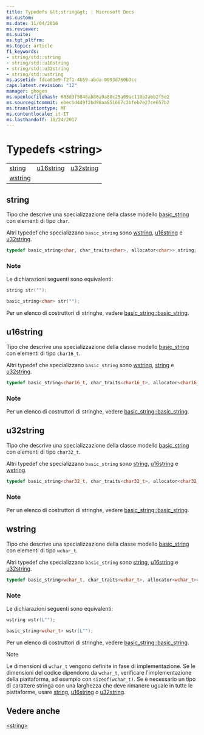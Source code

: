 ```yaml
---
title: Typedefs &lt;string&gt; | Microsoft Docs
ms.custom: 
ms.date: 11/04/2016
ms.reviewer: 
ms.suite: 
ms.tgt_pltfrm: 
ms.topic: article
f1_keywords:
- string/std::string
- string/std::u16string
- string/std::u32string
- string/std::wstring
ms.assetid: fdca01e9-f2f1-4b59-abda-0093d760b3cc
caps.latest.revision: "12"
manager: ghogen
ms.openlocfilehash: 683d3f5848ab86a9a80c25a09ac110b2abb2f5e2
ms.sourcegitcommit: ebec1d449f2bd98aa851667c2bfeb7e27ce657b2
ms.translationtype: MT
ms.contentlocale: it-IT
ms.lasthandoff: 10/24/2017
---
```

# <a name="ltstringgt-typedefs"></a>Typedefs &lt;string&gt;
||||  
|-|-|-|  
|[string](#string)|[u16string](#u16string)|[u32string](#u32string)|  
|[wstring](#wstring)|  
  
##  <a name="string"></a>  string  
 Tipo che descrive una specializzazione della classe modello [basic_string](../standard-library/basic-string-class.md) con elementi di tipo `char`.  
  
 Altri typedef che specializzano `basic_string` sono [wstring](../standard-library/string-typedefs.md#wstring), [u16string](../standard-library/string-typedefs.md#u16string) e [u32string](../standard-library/string-typedefs.md#u32string).  
  
```cpp  
typedef basic_string<char, char_traits<char>, allocator<char>> string;
```  
  
### <a name="remarks"></a>Note  
 Le dichiarazioni seguenti sono equivalenti:  
  
```cpp  
string str("");

basic_string<char> str("");
```  
  
 Per un elenco di costruttori di stringhe, vedere [basic_string::basic_string](../standard-library/basic-string-class.md#basic_string).  
  
##  <a name="u16string"></a>  u16string  
 Tipo che descrive una specializzazione della classe modello [basic_string](../standard-library/basic-string-class.md) con elementi di tipo `char16_t`.  
  
 Altri typedef che specializzano `basic_string` sono [wstring](../standard-library/string-typedefs.md#wstring), [string](../standard-library/string-typedefs.md#string) e [u32string](../standard-library/string-typedefs.md#u32string).  
  
```cpp  
typedef basic_string<char16_t, char_traits<char16_t>, allocator<char16_t>> u16string;
```  
  
### <a name="remarks"></a>Note  
 Per un elenco di costruttori di stringhe, vedere [basic_string::basic_string](../standard-library/basic-string-class.md#basic_string).  
  
##  <a name="u32string"></a>  u32string  
 Tipo che descrive una specializzazione della classe modello [basic_string](../standard-library/basic-string-class.md) con elementi di tipo `char32_t`.  
  
 Altri typedef che specializzano `basic_string` sono [string](../standard-library/string-typedefs.md#string), [u16string](../standard-library/string-typedefs.md#u16string) e [wstring](../standard-library/string-typedefs.md#wstring).  
  
```cpp  
typedef basic_string<char32_t, char_traits<char32_t>, allocator<char32_t>> u32string;
```  
  
### <a name="remarks"></a>Note  
 Per un elenco di costruttori di stringhe, vedere [basic_string::basic_string](../standard-library/basic-string-class.md#basic_string).  
  
##  <a name="wstring"></a>  wstring  
 Tipo che descrive una specializzazione della classe modello [basic_string](../standard-library/basic-string-class.md) con elementi di tipo `wchar_t`.  
  
 Altri typedef che specializzano `basic_string` sono [string](../standard-library/string-typedefs.md#string), [u16string](../standard-library/string-typedefs.md#u16string) e [u32string](../standard-library/string-typedefs.md#u32string).  
  
```cpp  
typedef basic_string<wchar_t, char_traits<wchar_t>, allocator<wchar_t>> wstring;
```  
  
### <a name="remarks"></a>Note  
 Le dichiarazioni seguenti sono equivalenti:  
  
```cpp  
wstring wstr(L"");

basic_string<wchar_t> wstr(L"");
```  
  
 Per un elenco di costruttori di stringhe, vedere [basic_string::basic_string](../standard-library/basic-string-class.md#basic_string).  
  
> [!NOTE]
>  Le dimensioni di `wchar_t` vengono definite in fase di implementazione. Se le dimensioni del codice dipendono da `wchar_t`, verificare l'implementazione della piattaforma, ad esempio con `sizeof(wchar_t)`. Se è necessario un tipo di carattere stringa con una larghezza che deve rimanere uguale in tutte le piattaforme, usare [string](../standard-library/string-typedefs.md#string), [u16string](../standard-library/string-typedefs.md#u16string) o [u32string](../standard-library/string-typedefs.md#u32string).  
  
## <a name="see-also"></a>Vedere anche  
 [\<string>](../standard-library/string.md)




